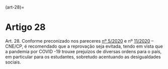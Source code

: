 (art-28)=

# Artigo 28

Art. 28. Conforme preconizado nos pareceres [nº 5/2020](http://portal.mec.gov.br/index.php?option=com_docman&view=download&alias=145011-pcp005-20&category_slug=marco-2020-pdf&Itemid=30192) e nº [11/2020](http://portal.mec.gov.br/index.php?option=com_docman&view=download&alias=148391-pcp011-20&category_slug=julho-2020-pdf&Itemid=30192) – CNE/CP, é recomendado que a reprovação
seja evitada, tendo em vista que a pandemia por COVID -19 trouxe prejuízos de diversas ordens para o país, em
particular para os estudantes, sobretudo acentuando as desigualdades sociais.

